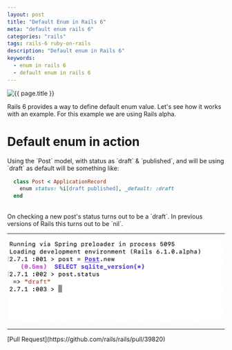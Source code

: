 ```yaml
---
layout: post
title: "Default Enum in Rails 6"
meta: "default enum rails 6"
categories: "rails"
tags: rails-6 ruby-on-rails
description: "Default enum in Rails 6"
keywords:
  - enum in rails 6
  - default enum in rails 6
---
```


<img src="{{ site.base_url }}{{ site.default_rails_image }}" alt="{{ page.title }}">

Rails 6 provides a way to define default enum value. Let's see how it works with an example.
For this example we are using Rails alpha.
<br />

<h1 class="light">Default enum in action</h1>
Using the `Post` model, with status as `draft` & `published`, and will be using `draft` as default will be something like:

```ruby
  class Post < ApplicationRecord
    enum status: %i[draft published], _default: :draft
  end
```
<br />
On checking a new post's status turns out to be a `draft`. In previous versions of Rails this turns out to be `nil`.

<hr />
<img src="/assets/images/default-enum-in-rails/default-enum-in-rails.png" alt="default-enum-in-rails" class="img-50-imp">

---
<span class="pull-right">
[Pull Request](https://github.com/rails/rails/pull/39820)
</span>
